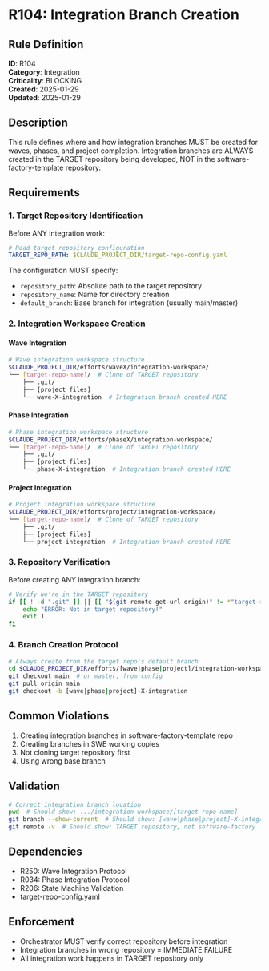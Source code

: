 # R104: Integration Branch Creation

## Rule Definition
**ID**: R104  
**Category**: Integration  
**Criticality**: BLOCKING  
**Created**: 2025-01-29  
**Updated**: 2025-01-29  

## Description
This rule defines where and how integration branches MUST be created for waves, phases, and project completion. Integration branches are ALWAYS created in the TARGET repository being developed, NOT in the software-factory-template repository.

## Requirements

### 1. Target Repository Identification
Before ANY integration work:
```yaml
# Read target repository configuration
TARGET_REPO_PATH: $CLAUDE_PROJECT_DIR/target-repo-config.yaml
```

The configuration MUST specify:
- `repository_path`: Absolute path to the target repository
- `repository_name`: Name for directory creation
- `default_branch`: Base branch for integration (usually main/master)

### 2. Integration Workspace Creation

#### Wave Integration
```bash
# Wave integration workspace structure
$CLAUDE_PROJECT_DIR/efforts/waveX/integration-workspace/
└── [target-repo-name]/  # Clone of TARGET repository
    ├── .git/
    ├── [project files]
    └── wave-X-integration  # Integration branch created HERE
```

#### Phase Integration  
```bash
# Phase integration workspace structure
$CLAUDE_PROJECT_DIR/efforts/phaseX/integration-workspace/
└── [target-repo-name]/  # Clone of TARGET repository
    ├── .git/
    ├── [project files]
    └── phase-X-integration  # Integration branch created HERE
```

#### Project Integration
```bash
# Project integration workspace structure
$CLAUDE_PROJECT_DIR/efforts/project/integration-workspace/
└── [target-repo-name]/  # Clone of TARGET repository
    ├── .git/
    ├── [project files]
    └── project-integration  # Integration branch created HERE
```

### 3. Repository Verification
Before creating ANY integration branch:
```bash
# Verify we're in the TARGET repository
if [[ ! -d ".git" ]] || [[ "$(git remote get-url origin)" != *"target-repo"* ]]; then
    echo "ERROR: Not in target repository!"
    exit 1
fi
```

### 4. Branch Creation Protocol
```bash
# Always create from the target repo's default branch
cd $CLAUDE_PROJECT_DIR/efforts/[wave|phase|project]/integration-workspace/[target-repo-name]
git checkout main  # or master, from config
git pull origin main
git checkout -b [wave|phase|project]-X-integration
```

## Common Violations
1. Creating integration branches in software-factory-template repo
2. Creating branches in SWE working copies
3. Not cloning target repository first
4. Using wrong base branch

## Validation
```bash
# Correct integration branch location
pwd  # Should show: .../integration-workspace/[target-repo-name]
git branch --show-current  # Should show: [wave|phase|project]-X-integration
git remote -v  # Should show: TARGET repository, not software-factory
```

## Dependencies
- R250: Wave Integration Protocol
- R034: Phase Integration Protocol
- R206: State Machine Validation
- target-repo-config.yaml

## Enforcement
- Orchestrator MUST verify correct repository before integration
- Integration branches in wrong repository = IMMEDIATE FAILURE
- All integration work happens in TARGET repository only